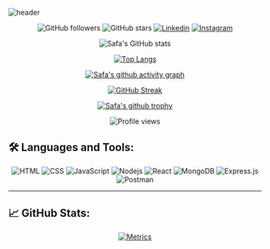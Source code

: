 ![header](https://capsule-render.vercel.app/api?type=waving&color=auto&height=300&section=header&text=%20SAFACODES%20&animation=fadeIn&fontSize=90&fontAlignY=38)


<div align="center">

![GitHub followers](https://img.shields.io/github/followers/yourusername?label=Follow&style=flat-square&logo=github&logoColor=white&color=141418) 
![GitHub stars](https://img.shields.io/github/stars/yourusername?style=flat-square&logo=github&logoColor=white&color=141418)
[![Linkedin](https://img.shields.io/badge/LinkedIn-0077B5?style=for-the-badge&logo=linkedin&logoColor=white)](https://uk.linkedin.com/in/safacodes)
[![Instagram](https://img.shields.io/badge/Instagram-black?style=flat-square&logo=instagram&logoColor=white)](https://instagram.com/safsoufcodes?igshid=ZWIzMWE5ZmU3Zg==)

  
![Safa's GitHub stats](https://github-readme-stats.vercel.app/api?username=yourusername&show_icons=true&theme=dark)

[![Top Langs](https://github-readme-stats.vercel.app/api/top-langs/?username=yourusername&layout=compact&theme=dark)](https://github.com/yourusername/github-readme-stats)

[![Safa's github activity graph](https://activity-graph.herokuapp.com/graph?username=yourusername&theme=react-dark)](https://github.com/yourusername/github-readme-stats)

[![GitHub Streak](https://github-readme-streak-stats.herokuapp.com/?user=yourusername&theme=dark)](https://github.com/yourusername/github-readme-streak-stats)

[![Safa's github trophy](https://github-profile-trophy.vercel.app/?username=yourusername&row=1&theme=darkhub)](https://github.com/yourusername/github-profile-trophy)

![Profile views](https://gpvc.arturio.dev/yourusername)

</div>

## 🛠️ Languages and Tools:

<div align="center">
 
![HTML](https://img.shields.io/badge/HTML-141418?style=for-the-badge&logo=html5&logoColor=E34F26)
![CSS](https://img.shields.io/badge/CSS-141418?style=for-the-badge&logo=css3&logoColor=1572B6)
![JavaScript](https://img.shields.io/badge/-JavaScript-141418?style=for-the-badge&logo=javascript)
![Nodejs](https://img.shields.io/badge/-Nodejs-141418?style=for-the-badge&logo=Node.js)
![React](https://img.shields.io/badge/-React-141418?style=for-the-badge&logo=react)
![MongoDB](https://img.shields.io/badge/-MongoDB-141418?style=for-the-badge&logo=mongodb)
![Express.js](https://img.shields.io/badge/Express.js-141418?style=for-the-badge&logo=express)
![Postman](https://img.shields.io/badge/Postman-141418?style=for-the-badge&logo=postman)

  
</div>

---

## 📈 GitHub Stats:

<div align="center">

[![Metrics](https://metrics.lecoq.io/yourusername?template=classic&base.header=0&languages=1&languages.ignored=html%5C%20css%5C%20scss%5C%20javascript%5C%20typescript%5C%20shell%5C%20dockerfile%5C%20ruby%5C%20php%5C%20swift%5C%20kotlin%5C%20go%5C%20java%5C%20rust%5C%20dart%5C%20lua%5C%20perl%5C%20haskell%5C%20julia%5C%20clojure%5C%20elixir%5C%20nim%5C%20purescript%5C%20groovy%5C%20powershell%5C%20coffeescript%5C%20jupyter%20notebook%5C%20tex%5C%20assembly%5C%20arduino%5C%20vim%20script%5C%20r%5C%20objective-c%5C%20scss%5C%20batchfile%5C%20postscript%5C%20prolog&languages.colors=github&languages.threshold=0%25&config.timezone=Europe%2FLondon)](https://github.com/yourusername/github-readme-stats)

</div>
